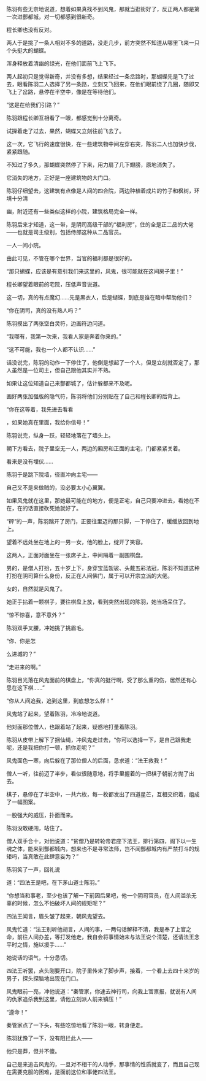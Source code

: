 陈羽有些无奈地说道，想着如果真找不到风鬼，那就当逛街好了，反正两人都是第一次进酆都城，对一切都感到很新奇。

程长卿也没有反对。

两人于是挑了一条人相对不多的道路，没走几步，前方突然不知道从哪里飞来一只个头挺大的蝴蝶。

浑身释放着清幽的绿光，在他们面前飞上飞下。

两人起初只是觉得新奇，并没有多想，结果经过一条岔路时，那蝴蝶先是飞了过去，眼看陈羽二人选择了另一条路，立刻又飞回来，在他们眼前绕了几圈，随即又飞上了岔路，悬停在半空中，像是在等待他们。

“这是在给我们引路？”

陈羽跟程长卿互相看了一眼，都感觉到十分离奇。

试探着走了过去，果然，蝴蝶又立刻往前飞去了。

这一次，它飞行的速度很快，在一些建筑物中间左穿右突，陈羽二人也加快步伐，紧紧跟随。

不知过了多久，那蝴蝶突然停了下来，用力扇了几下翅膀，原地消失了。

它消失的地方，正好是一座建筑物的大门口。

陈羽仔细望去，这建筑有点像是人间的四合院，两边种植着成片的竹子和枫树，环境十分清

幽，附近还有一些类似这样的小院，建筑格局完全一样。

陈羽后来才知道，这一带，是阴司高级干部的“福利房”，住的全是正二品的大佬——也就是司主级别，包括侍郎这种从二品官员。

一人一间小院。

由此可见，不管在哪个世界，当官的福利都是很好的。

“那只蝴蝶，应该是有意引我们来这里的，风鬼，很可能就在这间房子里！”

程长卿望着眼前的宅院，压低声音说道。

这一切，真的有点魔幻……先是黑衣人，后是蝴蝶，到底是谁在暗中帮助他们？

“你在阴司，真的没有熟人吗？”

陈羽摸出了两张空白灵符，边画符边问道。

“我哪有，我第一次来，我看人家是奔着你来的。”

“这不可能，我也一个人都不认识……”

话没说完，陈羽的动作一下停住了，他倒是想起了一个人，但是立刻就否定了，那人虽然是一位司主，但自己跟他其实并不熟。

如果让这位知道自己来酆都城了，估计躲都来不及呢。

画好两张加强版的隐气符，陈羽将他们分别贴在了自己和程长卿的后背上。

“你在这等着，我先进去看看

，如果她真在里面，我给你信号！”

陈羽说完，纵身一跃，轻轻地落在了墙头上。

朝下方看去，院子里空无一人，两边的厢房和正面的主宅，门都紧紧关着。

看来是没有埋伏……

陈羽于是跳下院墙，径直冲向主宅——

自己又不是来做贼的，没必要太小心翼翼。

如果风鬼就在这里，那她最可能在的地方，便是正宅，自己只要冲进去，看她在不在，在的话直接砍死她就好了。

“砰”的一声，陈羽踹开了房门，正要往里迈的那只脚，一下停住了，缓缓放回到地上。

望着不远处坐在地上的一男一女，他的脸上，绽开了笑容。

这两人，正面对面坐在一张席子上，中间隔着一副围棋盘。

男的，是僧人打扮，五十岁上下，身穿宝蓝袈裟、头戴五彩法冠，陈羽不知道这种打扮在阴司算什么身份，反正在人间佛门，属于可以开宗立派的大佬。

女的，自然就是风鬼了。

她正手拈着一颗棋子，要往棋盘上放，看到突然出现的陈羽，她当场呆住了。

“惊不惊喜，意不意外？”

陈羽双手叉腰，冲她挑了挑眉毛。

“你、你是怎

么进城的？”

“走进来的啊。”

陈羽目光落在风鬼面前的棋盘上，“你真的挺行啊，受了那么重的伤，居然还有心思在这下棋……”

“你从人间追我，追到这里，到底想怎么样！”

风鬼站了起来，望着陈羽，冷冷地说道。

他对面那位僧人，也跟着站了起来，疑惑地打量着陈羽。

陈羽从皮带上解下了捆仙绳，冲风鬼走过去，“你可以选择一下，是自己跟我走呢，还是我把你打一顿，抓你走呢？”

风鬼面色一寒，向后躲在了那位僧人的后面，恳求道：“法王救我！”

僧人一听，往前迈了半步，看似很随意地，将手里握着的一把棋子朝前方抛了出去。

棋子，悬停在了半空中，一共六枚，每一枚都发出了四道星芒，互相交织着，组成了一幅图案。

一股强大的威压，扑面而来。

陈羽没敢硬闯，站住了。

僧人双手合十，对他说道：“贫僧乃是转轮帝君座下法王，排行第四，阁下以一生魂之体，能来到酆都城内，想来也不是寻常法师，岂不闻酆都城内有严禁打斗的规矩吗，当真敢在此肆意妄为？”

陈羽笑了一声，回礼说

道：“四法王是吧，在下茅山道士陈羽。”

“你想当和事老，至少也该了解一下前因后果吧，他一个阴司官员，在人间滥杀无辜的时候，怎么不怕破坏人间的规矩呢？”

四法王闻言，眉头皱了起来，朝风鬼望去。

风鬼忙道：“法王别听他胡言，人间的事，一两句话解释不清，我是奉了上官之命，前往人间办差，等打发他走，我自会将事情始末与法王说个清楚，还请法王念平时之情，施以援手……”

她说话的语气，十分恳切。

四法王听罢，点头刚要开口，院子里传来了脚步声，接着，一个看上去四十来岁的男子，探头探脑地出现在门口。

风鬼眼前一亮，冲他说道：“秦管家，你速去神行司，向我上官禀报，就说有人间的仇家追杀我到这里，请他立刻派人前来镇压！”

“遵命！”

秦管家点了一下头，有些吃惊地看了陈羽一眼，转身便走。

陈羽犹豫了一下，没有阻拦此人——

他只是莽，但并不傻。

自己是来追击风鬼的，一旦对不相干的人动手，那事情的性质就变了，而且自己现在需要克服的困难，是面前这位和事佬四法王。
